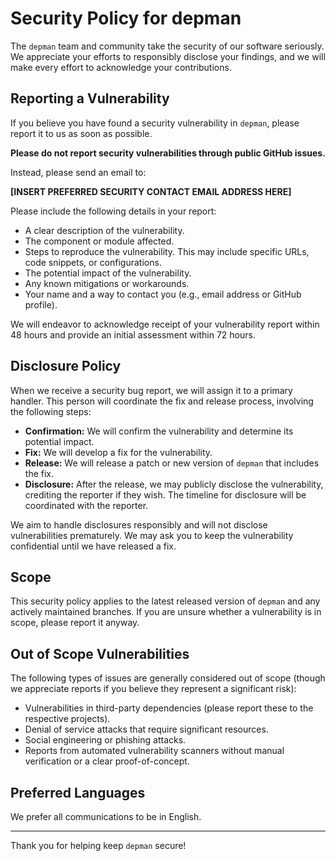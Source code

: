 # Security Policy for depman

The `depman` team and community take the security of our software seriously. We appreciate your efforts to responsibly disclose your findings, and we will make every effort to acknowledge your contributions.

## Reporting a Vulnerability

If you believe you have found a security vulnerability in `depman`, please report it to us as soon as possible.

**Please do not report security vulnerabilities through public GitHub issues.**

Instead, please send an email to:

**[INSERT PREFERRED SECURITY CONTACT EMAIL ADDRESS HERE]**

Please include the following details in your report:

* A clear description of the vulnerability.
* The component or module affected.
* Steps to reproduce the vulnerability. This may include specific URLs, code snippets, or configurations.
* The potential impact of the vulnerability.
* Any known mitigations or workarounds.
* Your name and a way to contact you (e.g., email address or GitHub profile).

We will endeavor to acknowledge receipt of your vulnerability report within 48 hours and provide an initial assessment within 72 hours.

## Disclosure Policy

When we receive a security bug report, we will assign it to a primary handler. This person will coordinate the fix and release process, involving the following steps:

* **Confirmation:** We will confirm the vulnerability and determine its potential impact.
* **Fix:** We will develop a fix for the vulnerability.
* **Release:** We will release a patch or new version of `depman` that includes the fix.
* **Disclosure:** After the release, we may publicly disclose the vulnerability, crediting the reporter if they wish. The timeline for disclosure will be coordinated with the reporter.

We aim to handle disclosures responsibly and will not disclose vulnerabilities prematurely. We may ask you to keep the vulnerability confidential until we have released a fix.

## Scope

This security policy applies to the latest released version of `depman` and any actively maintained branches. If you are unsure whether a vulnerability is in scope, please report it anyway.

## Out of Scope Vulnerabilities

The following types of issues are generally considered out of scope (though we appreciate reports if you believe they represent a significant risk):

* Vulnerabilities in third-party dependencies (please report these to the respective projects).
* Denial of service attacks that require significant resources.
* Social engineering or phishing attacks.
* Reports from automated vulnerability scanners without manual verification or a clear proof-of-concept.

## Preferred Languages

We prefer all communications to be in English.

---

Thank you for helping keep `depman` secure!
